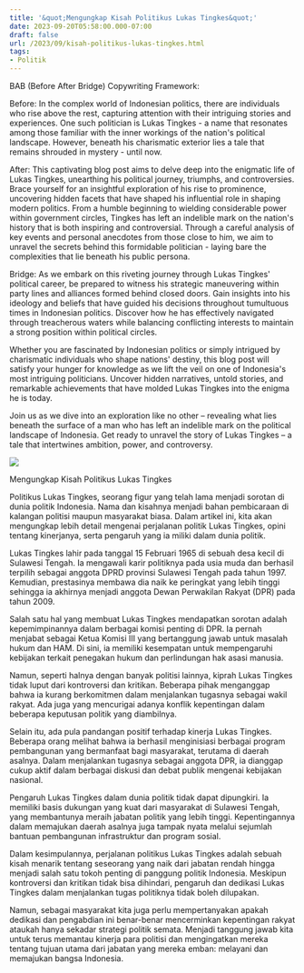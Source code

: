 ```yaml
---
title: '&quot;Mengungkap Kisah Politikus Lukas Tingkes&quot;'
date: 2023-09-20T05:58:00.000-07:00
draft: false
url: /2023/09/kisah-politikus-lukas-tingkes.html
tags: 
- Politik
---
```


  

BAB (Before After Bridge) Copywriting Framework:  
  
Before: In the complex world of Indonesian politics, there are individuals who rise above the rest, capturing attention with their intriguing stories and experiences. One such politician is Lukas Tingkes - a name that resonates among those familiar with the inner workings of the nation's political landscape. However, beneath his charismatic exterior lies a tale that remains shrouded in mystery - until now.  
  
After: This captivating blog post aims to delve deep into the enigmatic life of Lukas Tingkes, unearthing his political journey, triumphs, and controversies. Brace yourself for an insightful exploration of his rise to prominence, uncovering hidden facets that have shaped his influential role in shaping modern politics. From a humble beginning to wielding considerable power within government circles, Tingkes has left an indelible mark on the nation's history that is both inspiring and controversial. Through a careful analysis of key events and personal anecdotes from those close to him, we aim to unravel the secrets behind this formidable politician - laying bare the complexities that lie beneath his public persona.  
  
Bridge: As we embark on this riveting journey through Lukas Tingkes' political career, be prepared to witness his strategic maneuvering within party lines and alliances formed behind closed doors. Gain insights into his ideology and beliefs that have guided his decisions throughout tumultuous times in Indonesian politics. Discover how he has effectively navigated through treacherous waters while balancing conflicting interests to maintain a strong position within political circles.  
  
Whether you are fascinated by Indonesian politics or simply intrigued by charismatic individuals who shape nations' destiny, this blog post will satisfy your hunger for knowledge as we lift the veil on one of Indonesia's most intriguing politicians. Uncover hidden narratives, untold stories, and remarkable achievements that have molded Lukas Tingkes into the enigma he is today.  
  
Join us as we dive into an exploration like no other – revealing what lies beneath the surface of a man who has left an indelible mark on the political landscape of Indonesia. Get ready to unravel the story of Lukas Tingkes – a tale that intertwines ambition, power, and controversy.

  

![](https://cdn.nos.nl/image/2017/11/25/433585/xxl.jpg)

  

Mengungkap Kisah Politikus Lukas Tingkes

  

Politikus Lukas Tingkes, seorang figur yang telah lama menjadi sorotan di dunia politik Indonesia. Nama dan kisahnya menjadi bahan pembicaraan di kalangan politisi maupun masyarakat biasa. Dalam artikel ini, kita akan mengungkap lebih detail mengenai perjalanan politik Lukas Tingkes, opini tentang kinerjanya, serta pengaruh yang ia miliki dalam dunia politik.

  

Lukas Tingkes lahir pada tanggal 15 Februari 1965 di sebuah desa kecil di Sulawesi Tengah. Ia mengawali karir politiknya pada usia muda dan berhasil terpilih sebagai anggota DPRD provinsi Sulawesi Tengah pada tahun 1997. Kemudian, prestasinya membawa dia naik ke peringkat yang lebih tinggi sehingga ia akhirnya menjadi anggota Dewan Perwakilan Rakyat (DPR) pada tahun 2009.

  

Salah satu hal yang membuat Lukas Tingkes mendapatkan sorotan adalah kepemimpinannya dalam berbagai komisi penting di DPR. Ia pernah menjabat sebagai Ketua Komisi III yang bertanggung jawab untuk masalah hukum dan HAM. Di sini, ia memiliki kesempatan untuk mempengaruhi kebijakan terkait penegakan hukum dan perlindungan hak asasi manusia.

  

Namun, seperti halnya dengan banyak politisi lainnya, kiprah Lukas Tingkes tidak luput dari kontroversi dan kritikan. Beberapa pihak menganggap bahwa ia kurang berkomitmen dalam menjalankan tugasnya sebagai wakil rakyat. Ada juga yang mencurigai adanya konflik kepentingan dalam beberapa keputusan politik yang diambilnya.

  

Selain itu, ada pula pandangan positif terhadap kinerja Lukas Tingkes. Beberapa orang melihat bahwa ia berhasil menginisiasi berbagai program pembangunan yang bermanfaat bagi masyarakat, terutama di daerah asalnya. Dalam menjalankan tugasnya sebagai anggota DPR, ia dianggap cukup aktif dalam berbagai diskusi dan debat publik mengenai kebijakan nasional.

  

Pengaruh Lukas Tingkes dalam dunia politik tidak dapat dipungkiri. Ia memiliki basis dukungan yang kuat dari masyarakat di Sulawesi Tengah, yang membantunya meraih jabatan politik yang lebih tinggi. Kepentingannya dalam memajukan daerah asalnya juga tampak nyata melalui sejumlah bantuan pembangunan infrastruktur dan program sosial.

  

Dalam kesimpulannya, perjalanan politikus Lukas Tingkes adalah sebuah kisah menarik tentang seseorang yang naik dari jabatan rendah hingga menjadi salah satu tokoh penting di panggung politik Indonesia. Meskipun kontroversi dan kritikan tidak bisa dihindari, pengaruh dan dedikasi Lukas Tingkes dalam menjalankan tugas politiknya tidak boleh dilupakan.

  

Namun, sebagai masyarakat kita juga perlu mempertanyakan apakah dedikasi dan pengabdian ini benar-benar mencerminkan kepentingan rakyat ataukah hanya sekadar strategi politik semata. Menjadi tanggung jawab kita untuk terus memantau kinerja para politisi dan mengingatkan mereka tentang tujuan utama dari jabatan yang mereka emban: melayani dan memajukan bangsa Indonesia.